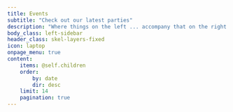 ```yaml
---
title: Events
subtitle: "Check out our latest parties"
description: "Where things on the left ... accompany that on the right."
body_class: left-sidebar
header_class: skel-layers-fixed
icon: laptop
onpage_menu: true
content:
    items: @self.children
    order:
        by: date
        dir: desc
    limit: 14
    pagination: true
---
```

